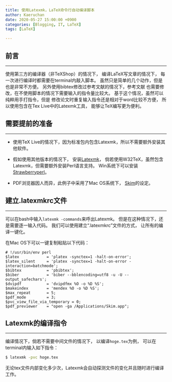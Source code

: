 ```yaml
---
title: 使用Latexmk，LaTeX命令行自动编译脚本
author: Kaeruchan
date: 2020-05-27 15:00:00 +0900
categories: [Blogging, IT, LaTeX]
tags: [LaTeX]

---
```



## 前言
----
使用第三方的编译器（非TeXShop）的情况下，
编译LaTeX写文章的情况下，
每一次进行编译时都需要在terminal内敲入脚本。
虽然只是简单的几个动作，但是也是非常不方便。
另外使用bibtex修改过参考文献的情况下，参考文献
也需要修改，在不使用脚本的情况下需要输入的指令量比较大。
基于这个情况，虽然可以纯粹用手打指令，但是
修改论文时重复输入指令还是相对于word比较不方便，
所以使用包含在Tex Live中的Latexmk工具，
能够让TeX编写更为便利。




## 需要提前的准备
----

- 使用TeX Live的情况下，因为标准包内包含Latexmk，所以不需要额外安装其他软件。

- 假如使用其他版本的情况下，
安装[Latexmk](http://personal.psu.edu/jcc8/software/latexmk/)，
倘若使用W32TeX，虽然包含Latexmk，但需要额外安装Perl语言支持。
Win系统下可以安装[Strawberryperl](http://strawberryperl.com/)。

- PDF浏览器因人而异，此例子中采用了Mac OS系统下，
[Skim](https://skim-app.sourceforge.io/)的设定。

## 建立.latexmkrc文件
----

可以在bash中输入``latexmk -commands``来呼出Latexmk。
但是在这种情况下，还是需要逐一输入代码。
我们可以使用建立“.latexmkrc”文件的方式，
让所有的编译一键化。

在Mac OS下可以一键复制粘贴以下代码：
```Perl:.latexmkrc
# !/usr/bin/env perl
$latex            = 'platex -synctex=1 -halt-on-error';
$latex_silent     = 'platex -synctex=1 -halt-on-error -interaction=batchmode';
$bibtex           = 'pbibtex';
$biber            = 'biber --bblencoding=utf8 -u -U --output_safechars';
$dvipdf           = 'dvipdfmx %O -o %D %S';
$makeindex        = 'mendex %O -o %D %S';
$max_repeat       = 5;
$pdf_mode         = 3;
$pvc_view_file_via_temporary = 0;
$pdf_previewer    = "open -ga /Applications/Skim.app";
```


## Latexmk的编译指令
----

编译情况下，倘若不需要中间文件的情况下，
以编译``hoge.tex``为例，
可以在terminal内输入如下指令：
```bash
$ latexmk -pvc hoge.tex
```

无论tex文件内部变化多少次，Latexmk会自动探测文件的变化并且随时进行编译工作。

